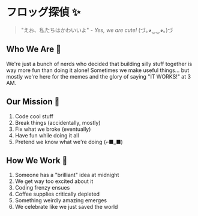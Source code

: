 # フロッグ探偵 ✨

> "えお、私たちはかわいいよ" - *Yes, we are cute!* (づ｡◕‿‿◕｡)づ

## Who We Are 🌟

We're just a bunch of nerds who decided that building silly stuff together is way more fun than doing it alone! Sometimes we make useful things... but mostly we're here for the memes and the glory of saying "IT WORKS!" at 3 AM.

## Our Mission 🚀

1. Code cool stuff
2. Break things (accidentally, mostly)
3. Fix what we broke (eventually)
4. Have fun while doing it all
5. Pretend we know what we're doing (⌐■_■)

## How We Work 🤪

1. Someone has a "brilliant" idea at midnight
2. We get way too excited about it
3. Coding frenzy ensues
4. Coffee supplies critically depleted
5. Something weirdly amazing emerges
6. We celebrate like we just saved the world
